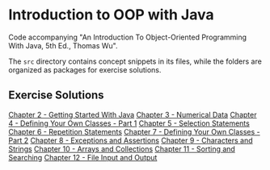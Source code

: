 # Introduction to OOP with Java
Code accompanying "An Introduction To Object-Oriented Programming With Java, 5th Ed., Thomas Wu".

The `src` directory contains concept snippets in its files, while the folders are organized as packages for exercise solutions.

## Exercise Solutions
[Chapter 2 - Getting Started With Java](https://github.com/cemreis0/introduction-to-java-oop/tree/master/src/Ch2)
[Chapter 3 - Numerical Data](https://github.com/cemreis0/introduction-to-java-oop/tree/master/src/Ch3)
[Chapter 4 - Defining Your Own Classes - Part 1](https://github.com/cemreis0/introduction-to-java-oop/tree/master/src/Ch4)
[Chapter 5 - Selection Statements](https://github.com/cemreis0/introduction-to-java-oop/tree/master/src/Ch5)
[Chapter 6 - Repetition Statements](https://github.com/cemreis0/introduction-to-java-oop/tree/master/src/Ch6)
[Chapter 7 - Defining Your Own Classes - Part 2](https://github.com/cemreis0/introduction-to-java-oop/tree/master/src/Ch7)
[Chapter 8 - Exceptions and Assertions](https://github.com/cemreis0/introduction-to-java-oop/tree/master/src/Ch8)
[Chapter 9 - Characters and Strings](https://github.com/cemreis0/introduction-to-java-oop/tree/master/src/Ch9)
[Chapter 10 - Arrays and Collections](https://github.com/cemreis0/introduction-to-java-oop/tree/master/src/Ch10)
[Chapter 11 - Sorting and Searching](https://github.com/cemreis0/introduction-to-java-oop/tree/master/src/Ch11)
[Chapter 12 - File Input and Output](https://github.com/cemreis0/introduction-to-java-oop/tree/master/src/Ch12)

